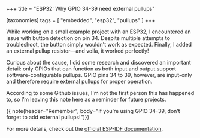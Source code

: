+++
title = "ESP32: Why GPIO 34-39 need external pullups"

[taxonomies]
tags = [ "embedded", "esp32", "pullups" ]
+++

While working on a small example project with an ESP32, I encountered an issue with button detection on pin 34. Despite multiple attempts to troubleshoot, the button simply wouldn't work as expected. Finally, I added an external pullup resistor—and voilà, it worked perfectly!

Curious about the cause, I did some research and discovered an important detail: only GPIOs that can function as both input and output support software-configurable pullups. GPIO pins 34 to 39, however, are input-only and therefore require external pullups for proper operation.

According to some Github issues, I'm not the first person this has happened to, so I’m leaving this note here as a reminder for future projects.

{{ note(header="Remember", body="If you’re using GPIO 34-39, don’t forget to add external pullups!")}}

For more details, check out the [official ESP-IDF documentation](https://docs.espressif.com/projects/esp-idf/en/v5.0.1/esp32/api-reference/peripherals/gpio.html#_CPPv418gpio_set_pull_mode10gpio_num_t16gpio_pull_mode_t).

